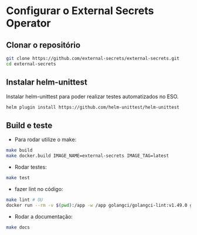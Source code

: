 # Configurar o External Secrets Operator

## Clonar o repositório

```bash
git clone https://github.com/external-secrets/external-secrets.git
cd external-secrets
```

## Instalar helm-unittest

Instalar helm-unittest para poder realizar testes automatizados no ESO.

```bash
helm plugin install https://github.com/helm-unittest/helm-unittest
```

## Build e teste

- Para rodar utilize o make:

```bash
make build
make docker.build IMAGE_NAME=external-secrets IMAGE_TAG=latest
```

- Rodar testes:

```bash
make test
```

- fazer lint no código:

```bash
make lint # OU
docker run --rm -v $(pwd):/app -w /app golangci/golangci-lint:v1.49.0 golangci-lint run
```

- Rodar a documentação:

```bash
make docs
```